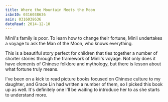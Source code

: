 ```yaml
---
title: Where the Mountain Meets the Moon
isbn10: 0316038636
asin: 0316038636
dateRead: 2014-12-10
---
```


Minli's family is poor. To learn how to change their fortune, Minli undertakes a voyage to ask the 
Man of the Moon, who knows everything.

This is a beautiful story perfect for children that ties together a number of shorter stories through
the framework of Minli's voyage. Not only does it have elements of Chinese folklore and mythology, but
there is lesson about what fortune truly means.

I've been on a kick to read picture books focused on Chinese culture to my daughter, and Grace Lin had
written a number of them, so I picked this book up as well. It's definitely one I'll be waiting to
introduce her to as she starts to understand more.
